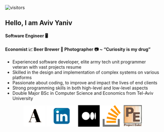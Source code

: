 ![visitors](https://visitor-badge.glitch.me/badge?page_id=AvivYaniv.AvivYaniv.issue.1) <br/>

<h2>Hello, I am Aviv Yaniv</h2>
							<h4 class="text-uppercase">Software Engineer 🖥️</h4>
							<h4>Economist 📈 Beer Brewer 🍻 Photographer 📷 ~ “Curiosity is my drug”</h4>
							<p>
								<ul>
									<li>Experienced software developer, elite army tech unit programmer veteran with vast projects resume </li>
									<li>Skilled in the design and implementation of complex systems on various platforms </li>
									<li>Passionate about coding, to improve and impact the lives of end clients </li>
									<li>Strong programming skills in both high-level and low-level aspects </li>
									<li>Double Major BSc in Computer Science and Economics from Tel-Aviv University </li>
								</ul>
							</p>
							<div class="align-items-center">
								<div class="footer_social">
									<center>
                    <a target="_blank" href="http://avivyaniv.com/"><img src="img/social/site.png" height="70" ></a>
										<a target="_blank" href="https://www.linkedin.com/in/avivyaniv/"><img src="img/social/linkedin.png" height="70" ></img></a>
										<a target="_blank" href="https://medium.com/@AvivYaniv"><img src="img/social/medium.png" height="70" ></a>
										<a target="_blank" href="https://stackoverflow.com/users/14148864/aviv-yaniv?tab=profile"><img src="img/social/stackoverflow.png" height="70" ></a>
										<a target="_blank" href="https://projecteuler.net/profile/Aviv_Yaniv.png"><img src="img/social/project_euler.jpg" height="70" ></a>
									</center>
								</div>
